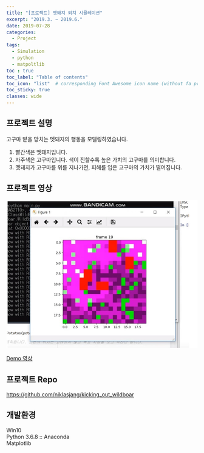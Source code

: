 ```yaml
---
title: "[프로젝트] 멧돼지 퇴치 시뮬레이션"
excerpt: "2019.3. ~ 2019.6."
date: 2019-07-28
categories:
  - Project
tags:
  - Simulation
  - python
  - matpoltlib
toc : true
toc_label: "Table of contents"
toc_icon: "list"  # corresponding Font Awesome icon name (without fa prefix)
toc_sticky: true
classes: wide  
---
```


## 프로젝트 설명 

고구마 밭을 망치는 멧돼지의 행동을 모델링하였습니다.

1. 빨간색은 멧돼지입니다.
2. 자주색은 고구마입니다. 색이 진할수록 높은 가치의 고구마를 의미합니다.
3. 멧돼지가 고구마를 위를 지나가면, 피해를 입은 고구마의 가치가 떨어집니다.

## 프로젝트 영상

![result](/assets/images/projects/kicking-out-wildboar/result-1.jpg)  

[Demo 영상](https://youtu.be/EXxjnZ303Zo)  

## 프로젝트 Repo

<https://github.com/niklasjang/kicking_out_wildboar>  

## 개발환경

Win10  
Python 3.6.8 :: Anaconda  
Matplotlib  
